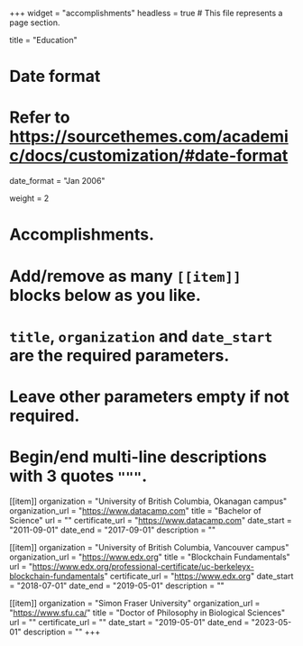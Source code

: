+++
widget = "accomplishments"
headless = true  # This file represents a page section.

title = "Education"

# Date format
#   Refer to https://sourcethemes.com/academic/docs/customization/#date-format
date_format = "Jan 2006"

weight = 2

# Accomplishments.
#   Add/remove as many `[[item]]` blocks below as you like.
#   `title`, `organization` and `date_start` are the required parameters.
#   Leave other parameters empty if not required.
#   Begin/end multi-line descriptions with 3 quotes `"""`.

[[item]]
  organization = "University of British Columbia, Okanagan campus"
  organization_url = "https://www.datacamp.com"
  title = "Bachelor of Science"
  url = ""
  certificate_url = "https://www.datacamp.com"
  date_start = "2011-09-01"
  date_end = "2017-09-01"
  description = ""
  
[[item]]
  organization = "University of British Columbia, Vancouver campus"
  organization_url = "https://www.edx.org"
  title = "Blockchain Fundamentals"
  url = "https://www.edx.org/professional-certificate/uc-berkeleyx-blockchain-fundamentals"
  certificate_url = "https://www.edx.org"
  date_start = "2018-07-01"
  date_end = "2019-05-01"
  description = ""

[[item]]
  organization = "Simon Fraser University"
  organization_url = "https://www.sfu.ca/"
  title = "Doctor of Philosophy in Biological Sciences"
  url = ""
  certificate_url = ""
  date_start = "2019-05-01"
  date_end = "2023-05-01"
  description = ""
+++
  
